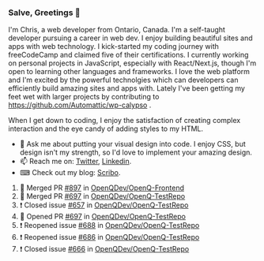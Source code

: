 ### Salve, Greetings 👋

I'm Chris, a web developer from Ontario, Canada. I'm a self-taught developer pursuing a career in web dev. I enjoy building beautiful sites and apps with web technology.
I kick-started my coding journey with freeCodeCamp and claimed five of their certifications.  I currently working on personal projects in JavaScript, especially with React/Next.js, though I'm open to learning other languages and frameworks. I love the web platform and I'm excited by the powerful technolgies which can developers can efficiently build amazing sites and apps with. Lately I've been getting my feet wet with larger projects by contributing to https://github.com/Automattic/wp-calypso .

When I get down to coding, I enjoy the satisfaction of creating complex interaction and the eye candy of adding styles to my HTML. 

- 💬 Ask me about putting your visual design into code. I enjoy CSS, but design isn't my strength, so I'd love to implement your amazing design.
- 📫 Reach me on: [Twitter](https://twitter.com/Christo28120856), [Linkedin](https://www.linkedin.com/in/christopher-stevers-07b9a5204/).
- ⌨ Check out my blog: [Scribo](https://christopherstevers.cf).
<!--
**Christopher-Stevers/Christopher-Stevers** is a ✨ _special_ ✨ repository because its `README.md` (this file) appears on your GitHub profile.

Here are some ideas to get you started:

- 🔭 I’m currently working on ...
- 🌱 I’m currently learning ...
- 👯 I’m looking to collaborate on ...
- 🤔 I’m looking for help with ...
- 😄 Pronouns: ...
- ⚡ Fun fact: ...
-->

<!--START_SECTION:activity-->
1. 🎉 Merged PR [#897](https://github.com/OpenQDev/OpenQ-Frontend/pull/897) in [OpenQDev/OpenQ-Frontend](https://github.com/OpenQDev/OpenQ-Frontend)
2. 🎉 Merged PR [#697](https://github.com/OpenQDev/OpenQ-TestRepo/pull/697) in [OpenQDev/OpenQ-TestRepo](https://github.com/OpenQDev/OpenQ-TestRepo)
3. ❗️ Closed issue [#657](https://github.com/OpenQDev/OpenQ-TestRepo/issues/657) in [OpenQDev/OpenQ-TestRepo](https://github.com/OpenQDev/OpenQ-TestRepo)
4. 💪 Opened PR [#697](https://github.com/OpenQDev/OpenQ-TestRepo/pull/697) in [OpenQDev/OpenQ-TestRepo](https://github.com/OpenQDev/OpenQ-TestRepo)
5. ❗️ Reopened issue [#688](https://github.com/OpenQDev/OpenQ-TestRepo/issues/688) in [OpenQDev/OpenQ-TestRepo](https://github.com/OpenQDev/OpenQ-TestRepo)
6. ❗️ Reopened issue [#686](https://github.com/OpenQDev/OpenQ-TestRepo/issues/686) in [OpenQDev/OpenQ-TestRepo](https://github.com/OpenQDev/OpenQ-TestRepo)
7. ❗️ Closed issue [#666](https://github.com/OpenQDev/OpenQ-TestRepo/issues/666) in [OpenQDev/OpenQ-TestRepo](https://github.com/OpenQDev/OpenQ-TestRepo)
<!--END_SECTION:activity-->
